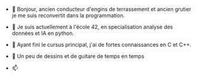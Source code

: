 - 👋 Bonjour, ancien conducteur d'engins de terrassement et ancien grutier je me suis reconvertit dans la programmation.

- 🌱 Je suis actuellement à l'école 42, en specialisation analyse des données et IA en python.
- 👀 Ayant fini le cursus principal, j'ai de fortes connaissances en C et C++.
- 💞️ Un peu de dessins et de guitare de temps en temps 
- 📫 

<!---
Lamizana/Lamizana is a ✨ special ✨ repository because its `README.md` (this file) appears on your GitHub profile.
You can click the Preview link to take a look at your changes.
--->
